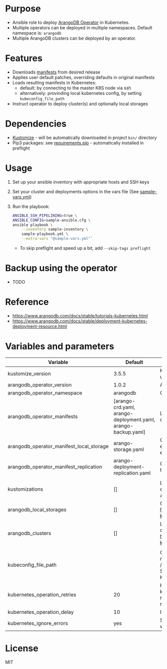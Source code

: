 # Purpose
- Ansible role to deploy [ArangoDB Operator](https://github.com/arangodb/kube-arangodb) in Kubernetes.
- Multiple operators can be deployed in multiple namespaces. Default namespace is: `arangodb`
- Multiple ArangoDB clusters can be deployed by an operator.


# Features
- Downloads [manifests](https://github.com/arangodb/kube-arangodb/tree/master/manifests) from desired release
- Applies user default patches, overriding defaults in original manifests
- Loads resulting manifests in Kubernetes:
    - default: by connecting to the master K8S node via ssh
    - alternatively: provinding local kubernetes config, by setting `kubeconfig_file_path`
- Instruct operator to deploy cluster(s) and optionally local storages


# Dependencies
- [Kustomize](https://github.com/kubernetes-sigs/kustomize) - will be automatically downloaded in project `bin/` directory
- Pip3 packages: see [requirements.pip](requirements.pip) - automatically installed in preflight


# Usage
1. Set up your ansible inventory with appropriate hosts and SSH keys
2. Set your cluster and deployments options in the vars file (See [sample-vars.yml](sample-vars.yml))
3. Run the playbook:

    ```bash
    ANSIBLE_SSH_PIPELINING=true \
    ANSIBLE_CONFIG=sample-ansible.cfg \
    ansible playbook \
        --inventory sample-inventory \
        sample-playbook.yml \
        --extra-vars "@sample-vars.yml"`
    ```

    - To skip preflight and speed up a bit, add `--skip-tags preflight`


# Backup using the operator
- TODO


# Reference
- https://www.arangodb.com/docs/stable/tutorials-kubernetes.html
- https://www.arangodb.com/docs/stable/deployment-kubernetes-deployment-resource.html


# Variables and parameters

| Variable                                 | Default                                                       | Description                                                                                                                                                                                                         |
|------------------------------------------|---------------------------------------------------------------|---------------------------------------------------------------------------------------------------------------------------------------------------------------------------------------------------------------------|
| kustomize_version                        | 3.5.5                                                         | Kustomize version to download an use. Kustomize is used locally, even though there is one in the system.                                                                                                            |
| arangodb_operator_version                | 1.0.2                                                         | ArangoDB Operator version (do not put 'v' in front)                                                                                                                                                                 |
| arangodb_operator_namespace              | arangodb                                                      | Operator namespace                                                                                                                                                                                                  |
| arangodb_operator_manifests              | [arango-crd.yaml, arango-deployment.yaml, arango-backup.yaml] | List of Kubernetes manifests to download from the operator repo. This should not change normally.                                                                                                                   |
| arangodb_operator_manifest_local_storage | arango-storage.yaml                                           | Optional operator local storage manifest. Set to empty to not download it and not use local storage. If empty, `arangodb_local_storages` will be ignored                                                            |
| arangodb_operator_manifest_replication   | arango-deployment-replication.yaml                            | Optional operator for DC2DC replciation. Set to empty to not download and not use replication                                                                                                                       |
| |
| kustomizations                           | []                                                            | List of objects to locate and patch default kubernetes objects in the download manifests. You must specify `apiVersion`, `kind` and `metadata.name`                                                                 |
| arangodb_local_storages                  | []                                                            | Optional list of ArangoLocalStorage. See https://www.arangodb.com/docs/stable/deployment-kubernetes-storage-resource.html                                                                                           |
| arangodb_clusters                        | []                                                            | List of ArangoDeployment objects - actual ArangoDB cluster definition. See https://www.arangodb.com/docs/stable/deployment-kubernetes-deployment-resource.html                                                               |
| |
| kubeconfig_file_path                     |                                                               | Optional path to Kubernetes admin config file (on the master node is located at /etc/kubernetes/admin.conf). Setting this will not use SSH connection to master, instead try to access the Kubernetes API directly. |
| kubernetes_operation_retries             | 20                                                            | How many times to retry uploading/waiting for a kubernetes manifest  before giving up. Some resources, like Deployments may take longer to be ready.                                                                |
| kubernetes_operation_delay               | 10                                                            | Interval in seconds to retry                                                                                                                                                                                        |
| kubernetes_ignore_errors                 | yes                                                           | Set to 'no' to fail fast at the first encountered error when trying to create objects in kubernetes                                                                                                                 |


# License
MIT
